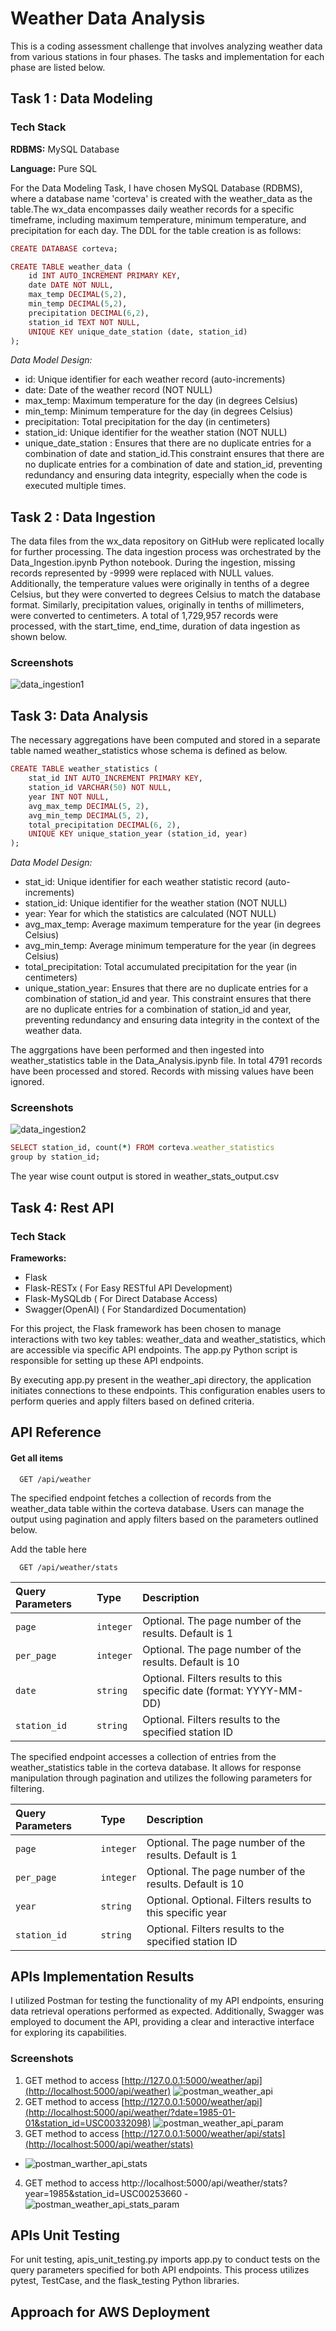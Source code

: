 
# Weather Data Analysis

This is a coding assessment challenge that involves analyzing weather data from various stations in four phases. The tasks and implementation for each phase are listed below.




## Task 1 : Data Modeling

### Tech Stack

**RDBMS:** MySQL Database

**Language:** Pure SQL

For the Data Modeling Task, I have chosen MySQL Database (RDBMS), where a database name 'corteva' is created with the weather_data as the table.The wx_data encompasses daily weather records for a specific timeframe, including maximum temperature, minimum temperature, and precipitation for each day.  The DDL for the table creation is as follows:

```ruby
CREATE DATABASE corteva;
```

```ruby
CREATE TABLE weather_data (
    id INT AUTO_INCREMENT PRIMARY KEY,
    date DATE NOT NULL,
    max_temp DECIMAL(5,2), 
    min_temp DECIMAL(5,2), 
    precipitation DECIMAL(6,2), 
    station_id TEXT NOT NULL,
    UNIQUE KEY unique_date_station (date, station_id) 
);
```

*Data Model Design:*
* id: Unique identifier for each weather record (auto-increments)
* date: Date of the weather record (NOT NULL)
* max_temp: Maximum temperature for the day (in degrees Celsius)
* min_temp: Minimum temperature for the day (in degrees Celsius)
* precipitation: Total precipitation for the day (in centimeters)
* station_id: Unique identifier for the weather station (NOT NULL)
* unique_date_station : Ensures that there are no duplicate entries for a combination of date and station_id.This constraint ensures that there are no duplicate entries for a combination of date and station_id, preventing redundancy and ensuring data integrity, especially when the code is executed multiple times.





## Task 2 : Data Ingestion


The data files from the wx_data repository on GitHub were replicated locally for further processing. The data ingestion process was orchestrated by the Data_Ingestion.ipynb Python notebook. During the ingestion, missing records represented by -9999 were replaced with NULL values. Additionally, the temperature values were originally in tenths of a degree Celsius, but they were converted to degrees Celsius to match the database format. Similarly, precipitation values, originally in tenths of millimeters, were converted to centimeters.
A total of 1,729,957 records were processed, with the start_time, end_time, duration of data ingestion as shown below.






### Screenshots

![data_ingestion1](https://github.com/sarutlaa/Weather-Data-Analysis/assets/141533429/c1fe0c31-c768-4abc-aec5-d81e1c7edee0)



## Task 3: Data Analysis
The necessary aggregations have been computed and stored in a separate table named weather_statistics whose schema is defined as below.

```ruby
CREATE TABLE weather_statistics (
    stat_id INT AUTO_INCREMENT PRIMARY KEY,
    station_id VARCHAR(50) NOT NULL,
    year INT NOT NULL,
    avg_max_temp DECIMAL(5, 2),
    avg_min_temp DECIMAL(5, 2),
    total_precipitation DECIMAL(6, 2),
    UNIQUE KEY unique_station_year (station_id, year)
);
```
*Data Model Design:*
* stat_id: Unique identifier for each weather statistic record (auto-increments)
* station_id: Unique identifier for the weather station (NOT NULL)
* year: Year for which the statistics are calculated (NOT NULL)
* avg_max_temp: Average maximum temperature for the year (in degrees Celsius)
* avg_min_temp: Average minimum temperature for the year (in degrees Celsius)
* total_precipitation: Total accumulated precipitation for the year (in centimeters)
* unique_station_year: Ensures that there are no duplicate entries for a combination of station_id and year. This constraint ensures that there are no duplicate entries for a combination of station_id and year, preventing redundancy and ensuring data integrity in the context of the weather data.

The aggrgations have been performed and then ingested into weather_statistics table in the Data_Analysis.ipynb file. In total 4791 records have been processed and stored. Records with missing values have been ignored.

### Screenshots

![data_ingestion2](https://github.com/sarutlaa/Weather-Data-Analysis/assets/141533429/ae9a80ec-4f7e-4915-9fe3-94c6ebb008e9)



```ruby
SELECT station_id, count(*) FROM corteva.weather_statistics
group by station_id;
```
The year wise count output is stored in weather_stats_output.csv


## Task 4: Rest API
### Tech Stack

**Frameworks:** 
- Flask
- Flask-RESTx ( For Easy RESTful API Development)
- Flask-MySQLdb ( For  Direct Database Access)
- Swagger(OpenAI) ( For Standardized Documentation)


For this project, the Flask framework has been chosen to manage interactions with two key tables: weather_data and weather_statistics, which are accessible via specific API endpoints. The app.py Python script is responsible for setting up these API endpoints.

By executing app.py present in the weather_api directory, the application initiates connections to these endpoints. This configuration enables users to perform queries and apply filters based on defined criteria.

## API Reference

#### Get all items

```http
  GET /api/weather
```

The specified endpoint fetches a collection of records from the weather_data table within the corteva database. Users can manage the output using pagination and apply filters based on the parameters outlined below.


Add the table here

```http
  GET /api/weather/stats
```
| Query Parameters | Type     | Description                |
| :-------- | :------- | :------------------------- |
| `page` | `integer` | Optional. The page number of the results. Default is 1|
| `per_page` | `integer` | Optional. The page number of the results. Default is 10|
| `date` | `string` |Optional. Filters results to this specific date (format: YYYY-MM-DD)|
| `station_id` | `string` | Optional. Filters results to the specified station ID|

The specified endpoint accesses a collection of entries from the weather_statistics table in the corteva database. It allows for response manipulation through pagination and utilizes the following parameters for filtering.

| Query Parameters | Type     | Description                |
| :-------- | :------- | :------------------------- |
| `page` | `integer` | Optional. The page number of the results. Default is 1|
| `per_page` | `integer` | Optional. The page number of the results. Default is 10|
| `year` | `string` |Optional. Optional. Filters results to this specific year|
| `station_id` | `string` | Optional. Filters results to the specified station ID|


## APIs Implementation Results

I utilized Postman for testing the functionality of my API endpoints, ensuring data retrieval operations performed as expected. Additionally, Swagger was employed to document the API, providing a clear and interactive interface for exploring its capabilities.
### Screenshots
1. GET method to access [http://127.0.0.1:5000/weather/api](http://localhost:5000/api/weather)
![postman_weather_api](https://github.com/sarutlaa/Weather-Data-Analysis/assets/141533429/10dc0038-e225-4cd1-9e4d-3fe4f5676069)
2. GET method to access [http://127.0.0.1:5000/weather/api](http://localhost:5000/api/weather/?date=1985-01-01&station_id=USC00332098)
![postman_weather_api_param](https://github.com/sarutlaa/Weather-Data-Analysis/assets/141533429/31c1ba1c-a69a-4b28-9522-f8f6dd5729bd)
3. GET method to access [http://127.0.0.1:5000/weather/api/stats](http://localhost:5000/api/weather/stats)
- ![postman_warther_api_stats](https://github.com/sarutlaa/Weather-Data-Analysis/assets/141533429/2cd268c2-1584-4faa-8d8d-84be3176f3e4)
4. GET method to access http://localhost:5000/api/weather/stats?year=1985&station_id=USC00253660
-![postman_weather_api_stats_param](https://github.com/sarutlaa/Weather-Data-Analysis/assets/141533429/96829b12-06a3-43d7-b16d-530428ef2c73)


## APIs Unit Testing

For unit testing, apis_unit_testing.py imports app.py to conduct tests on the query parameters specified for both API endpoints. This process utilizes pytest, TestCase, and the flask_testing Python libraries.
## Approach for AWS Deployment
